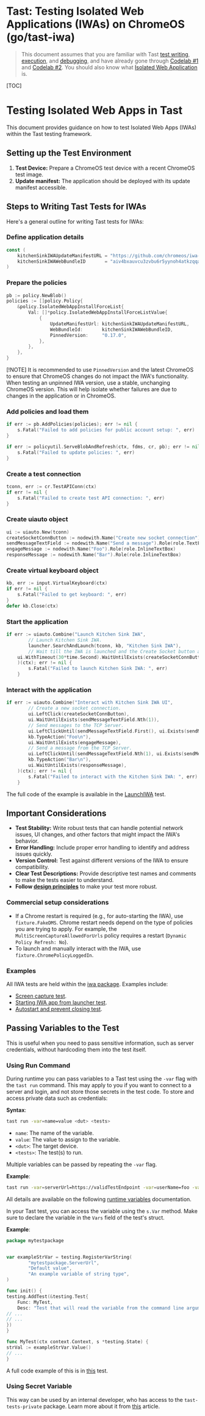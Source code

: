 # Tast: Testing Isolated Web Applications (IWAs) on ChromeOS (go/tast-iwa)

> This document assumes that you are familiar with Tast [test writing], [execution], and [debugging], and have already gone through [Codelab #1] and [Codelab #2]. You should also know what [Isolated Web Application] is.

[Codelab #1]: codelab_1.md
[Codelab #2]: codelab_2.md
[test writing]: http://go/tast-writing
[execution]: http://go/tast-running
[debugging]: http://go/debug-tast-tests
[Isolated Web Application]: https://chromeos.dev/en/tutorials/getting-started-with-isolated-web-apps

[TOC]

# Testing Isolated Web Apps in Tast
This document provides guidance on how to test Isolated Web Apps (IWAs) within the Tast testing framework.

## Setting up the Test Environment

1.  **Test Device:** Prepare a ChromeOS test device with a recent ChromeOS test image.
1. **Update manifest:** The application should be deployed with its update manifest accessible.

## Steps to Writing Tast Tests for IWAs

Here's a general outline for writing Tast tests for IWAs:

### Define application details

```go
const (
	kitchenSinkIWAUpdateManifestURL = "https://github.com/chromeos/iwa-sink/releases/latest/download/update.json"
	kitchenSinkIWAWebBundleID       = "aiv4bxauvcu3zvbu6r5yynoh4atkzqqaoeof5mwz54b4zfywcrjuoaacai"
)
```

### Prepare the policies

```go
pb := policy.NewBlob()
policies := []policy.Policy{
	&policy.IsolatedWebAppInstallForceList{
		Val: []*policy.IsolatedWebAppInstallForceListValue{
			{
				UpdateManifestUrl: kitchenSinkIWAUpdateManifestURL,
				WebBundleId:       kitchenSinkIWAWebBundleID,
				PinnedVersion:     "0.17.0",
			},
		},
	},
}
```
[!NOTE]
It is recommended to use `PinnedVersion` and the latest ChromeOS to ensure that ChromeOS changes do not impact the IWA's functionality. When testing an unpinned IWA version, use a stable, unchanging ChromeOS version. This will help isolate whether failures are due to changes in the application or in ChromeOS.

### Add policies and load them

```go
if err := pb.AddPolicies(policies); err != nil {
	s.Fatal("Failed to add policies for public account setup: ", err)
}

if err := policyutil.ServeBlobAndRefresh(ctx, fdms, cr, pb); err != nil {
	s.Fatal("Failed to update policies: ", err)
}
```

### Create a test connection

```go
tconn, err := cr.TestAPIConn(ctx)
if err != nil {
	s.Fatal("Failed to create test API connection: ", err)
}
```

### Create uiauto object

```go
ui := uiauto.New(tconn)
createSocketConnButton := nodewith.Name("Create new socket connection").Role(role.Button)
sendMessageTextField := nodewith.Name("Send a message").Role(role.TextField)
engageMessage := nodewith.Name("Foo").Role(role.InlineTextBox)
responseMessage := nodewith.Name("Bar").Role(role.InlineTextBox)
```

### Create virtual keyboard object

```go
kb, err := input.VirtualKeyboard(ctx)
if err != nil {
	s.Fatal("Failed to get keyboard: ", err)
}
defer kb.Close(ctx)
```

### Start the application
```go
if err := uiauto.Combine("Launch Kitchen Sink IWA",
		// Launch Kitchen Sink IWA.
		launcher.SearchAndLaunch(tconn, kb, "Kitchen Sink IWA"),
		// Wait till the IWA is launched and the Create Socket button appears.
	ui.WithTimeout(30*time.Second).WaitUntilExists(createSocketConnButton),
	)(ctx); err != nil {
		s.Fatal("Failed to launch Kitchen Sink IWA: ", err)
	}
```

### Interact with the application
```go
if err := uiauto.Combine("Interact with Kitchen Sink IWA UI",
		// Create a new socket connection.
		ui.LeftClick(createSocketConnButton),
		ui.WaitUntilExists(sendMessageTextField.Nth(1)),
		// Send messages to the TCP Server.
		ui.LeftClickUntil(sendMessageTextField.First(), ui.Exists(sendMessageTextField.Focused())),
		kb.TypeAction("Foo\n"),
		ui.WaitUntilExists(engageMessage),
		// Send a message from the TCP Server.
		ui.LeftClickUntil(sendMessageTextField.Nth(1), ui.Exists(sendMessageTextField.Focused())),
		kb.TypeAction("Bar\n"),
		ui.WaitUntilExists(responseMessage),
	)(ctx); err != nil {
		s.Fatal("Failed to interact with the Kitchen Sink IWA: ", err)
	}
```

The full code of the example is available in the [LaunchIWA](https://source.chromium.org/chromiumos/chromiumos/codesearch/+/main:src/platform/tast-tests/src/go.chromium.org/tast-tests/cros/local/bundles/cros/iwa/launch_iwa.go) test.

## Important Considerations

*   **Test Stability:** Write robust tests that can handle potential network issues, UI changes, and other factors that might impact the IWA's behavior.
*   **Error Handling:** Include proper error handling to identify and address issues quickly.
*   **Version Control:** Test against different versions of the IWA to ensure compatibility.
*   **Clear Test Descriptions:** Provide descriptive test names and comments to make the tests easier to understand.
*   **Follow [design principles]** to make your test more robust.

### Commercial setup considerations
*   If a Chrome restart is required (e.g., for auto-starting the IWA), use `fixture.FakeDMS`. Chrome restart needs depend on the type of policies you are trying to apply. For example, the `MultiScreenCaptureAllowedForUrls` policy requires a restart (`Dynamic Policy Refresh: No`).
*   To launch and manually interact with the IWA, use `fixture.ChromePolicyLoggedIn`.


[design principles]: http://go/tast-design
[MultiScreenCaptureAllowedForUrls]: https://chromeenterprise.google/policies/#MultiScreenCaptureAllowedForUrls

### Examples

All IWA tests are held within the [iwa package](https://source.chromium.org/chromiumos/chromiumos/codesearch/+/main:src/platform/tast-tests/src/go.chromium.org/tast-tests/cros/local/bundles/cros/iwa/). Examples include:

*   [Screen capture test](https://source.chromium.org/chromiumos/chromiumos/codesearch/+/main:src/platform/tast-tests/src/go.chromium.org/tast-tests/cros/local/bundles/cros/iwa/screen_capture.go).
*   [Starting IWA app from launcher test](https://source.chromium.org/chromiumos/chromiumos/codesearch/+/main:src/platform/tast-tests/src/go.chromium.org/tast-tests/cros/local/bundles/cros/iwa/launch_iwa.go).
*   [Autostart and prevent closing test](https://source.chromium.org/chromiumos/chromiumos/codesearch/+/main:src/platform/tast-tests/src/go.chromium.org/tast-tests/cros/local/bundles/cros/iwa/autostart_iwa.go).

## Passing Variables to the Test

This is useful when you need to pass sensitive information, such as server credentials, without hardcoding them into the test itself.

### Using Run Command

During runtime you can pass variables to a Tast test using the `-var` flag with the `tast run` command. This may apply to you if you want to connect to a server and login, and not store those secrets in the test code.
To store and access private data such as credentials:

**Syntax**:

```bash
tast run -var=name=value <dut> <tests>
```

*   `name`: The name of the variable.
*   `value`: The value to assign to the variable.
*   `<dut>`: The target device.
*   `<tests>`: The test(s) to run.

Multiple variables can be passed by repeating the `-var` flag.

**Example**:
```bash
tast run -var=serverUrl=https://validTestEndpoint -var=userName=foo -var=userPassword=bar <dut> <tests>
```

All details are available on the following [runtime variables](https://chromium.googlesource.com/chromiumos/platform/tast/+/b5d9cbe7de67/docs/writing_tests.md#runtime-variables) documentation.


In your Tast test, you can access the variable using the `s.Var` method. Make sure to declare the variable in the `Vars` field of the test's struct.

**Example**:

```go
package mytestpackage


var exampleStrVar = testing.RegisterVarString(
        "mytestpackage.ServerUrl",
        "Default value",
        "An example variable of string type",
)

func init() {
testing.AddTest(&testing.Test{
	Func: MyTest,
	Desc: "Test that will read the variable from the command line argument",
// ...
// ...
})
}

func MyTest(ctx context.Context, s *testing.State) {
strVal := exampleStrVar.Value()
// ...
}
```

A full code example of this is in [this](https://chromium.googlesource.com/chromiumos/platform/tast-tests/+/HEAD/src/go.chromium.org/tast-tests/cros/local/bundles/cros/example/runtime_vars.go) test.

### Using Secret Variable
This way can be used by an internal developer, who has access to the `tast-tests-private` package. Learn more about it from [this](https://chromium.googlesource.com/chromiumos/platform/tast/+/HEAD/docs/writing_tests.md#secret-variables) article.
